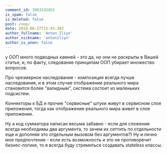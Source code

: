 ```yaml
---
comment_id: 3963332453
is_spam: false
is_deleted: false
post: /oop/
date: 2018-06-27T15:43:38Z
author_fullname: 'Anton Iliyn'
author_nickname: 'antoniliyn'
author_is_anon: false
---
```


<p>у ООП много подводных камней - это да, но они не раскрыты в Вашей статье, и, по факту, следование принципам ООП убирает множество вопросов.</p><p>Про чрезмерное наследование - композиция всегда лучше наследования, и в этом случае отображение реального мира становится более "валидным", система состоит из маленьких подсистем.</p><p>Коннекторы к БД и прочие "сервисные" штуки живут в сервисном слое приложения, тогда как отображение реального мира живет в слое приложения.</p><p>Ну а код сумматора написан весьма забавно - если для сложения всегда необходимы два аргумента, то зачем их сеттить по отдельности еще и дополняя это отдельным вызовом без аргументов?) Ну и лично мое предпочтение - если есть возможность и это не противоречит бизнес-логике, то я всегда буду стремиться создавать stateless классы.</p>
